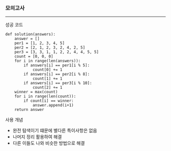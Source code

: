 ### 모의고사

---

성공 코드

```
def solution(answers):
    answer = []
    per1 = [1, 2, 3, 4, 5]
    per2 = [2, 1, 2, 3, 2, 4, 2, 5]
    per3 = [3, 3, 1, 1, 2, 2, 4, 4, 5, 5]
    count = [0, 0, 0]
    for i in range(len(answers)):
        if answers[i] == per1[i % 5]:
            count[0] += 1
        if answers[i] == per2[i % 8]:
            count[1] += 1
        if answers[i] == per3[i % 10]:
            count[2] += 1
    winner = max(count)
    for i in range(len(count)):
        if count[i] == winner:
            answer.append(i+1)
    return answer
```

사용 개념

- 완전 탐색이기 떄문에 별다른 특이사항은 없음
- 나머지 정리 활용하여 해결
- 다른 이들도 나와 비슷한 방법으로 해결
